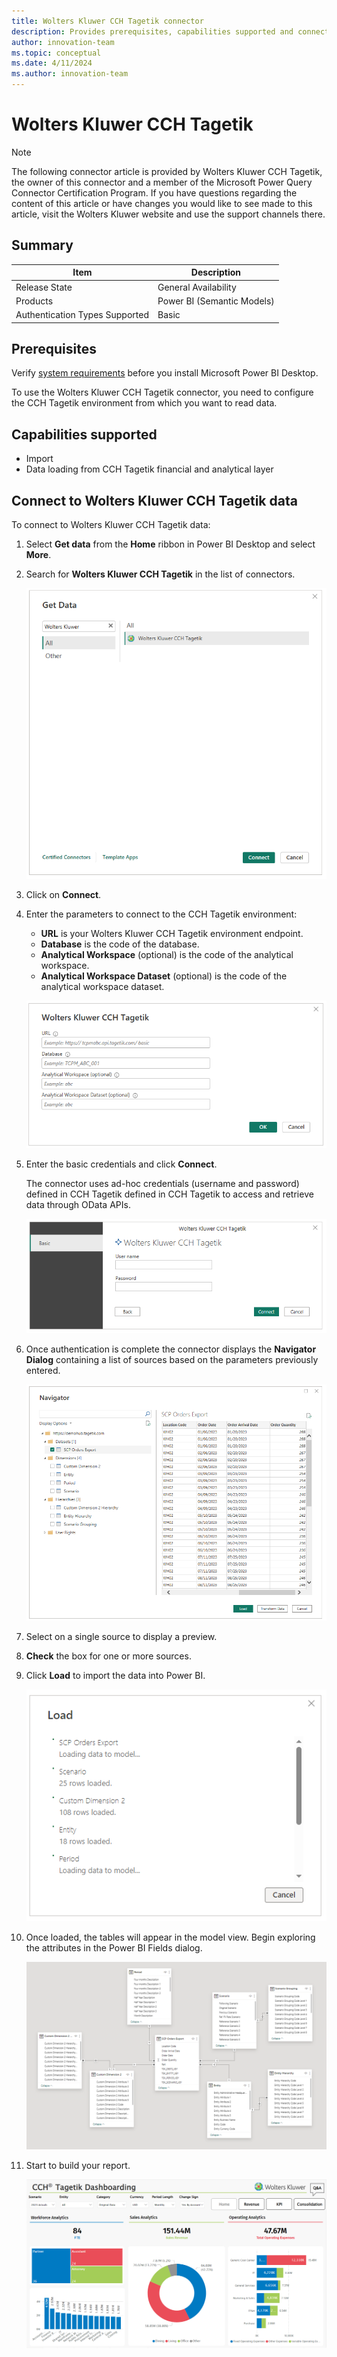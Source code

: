 ```yaml
---
title: Wolters Kluwer CCH Tagetik connector
description: Provides prerequisites, capabilities supported and connection instructions to your Wolters Kluwer CCH Tagetik  data.
author: innovation-team
ms.topic: conceptual
ms.date: 4/11/2024
ms.author: innovation-team
---
```


# Wolters Kluwer CCH Tagetik 

>[!Note]
>The following connector article is provided by Wolters Kluwer CCH Tagetik, the owner of this connector and a member of the Microsoft Power Query Connector Certification Program. If you have questions regarding the content of this article or have changes you would like to see made to this article, visit the Wolters Kluwer website and use the support channels there.

## Summary

| Item | Description |
| ---- | ----------- |
| Release State | General Availability |
| Products | Power BI (Semantic Models)|
| Authentication Types Supported | Basic |

## Prerequisites

Verify [system requirements](https://www.microsoft.com/download/details.aspx?id=58494) before you install Microsoft Power BI Desktop.

To use the Wolters Kluwer CCH Tagetik connector, you need to configure the CCH Tagetik environment from which you want to read data.

## Capabilities supported

* Import
* Data loading from CCH Tagetik financial and analytical layer

## Connect to Wolters Kluwer CCH Tagetik data

To connect to Wolters Kluwer CCH Tagetik data:

1. Select **Get data** from the **Home** ribbon in Power BI Desktop and select **More**.
2. Search for **Wolters Kluwer CCH Tagetik** in the list of connectors.

   [![Get data and dropdown.](./media/wolters-kluwer-cch-tagetik/get-cchtagetik-data.png)](./media/wolters-kluwer-cch-tagetik/get-cchtagetik-data.png#lightbox)

3. Click on **Connect**.
4. Enter the parameters to connect to the CCH Tagetik environment:

   * **URL** is your Wolters Kluwer CCH Tagetik environment endpoint.
   * **Database** is the code of the database.
   * **Analytical Workspace** (optional) is the code of the analytical workspace.
   * **Analytical Workspace Dataset** (optional) is the code of the analytical workspace dataset.

    [![Window Parameters.](./media/wolters-kluwer-cch-tagetik/window-parameters.png)](./media/wolters-kluwer-cch-tagetik/window-parameters.png#lightbox)
5. Enter the basic credentials and click **Connect**.

    The connector uses ad-hoc credentials (username and password) defined in CCH Tagetik defined in CCH Tagetik to access and retrieve data through OData APIs.

    [![Get data and dropdown.](./media/wolters-kluwer-cch-tagetik/authentication-credentials.png)](./media/wolters-kluwer-cch-tagetik/authentication-credentials.png#lightbox)

6. Once authentication is complete the connector displays the **Navigator Dialog** containing a list of sources based on the parameters previously entered.

   [![NavDialog.](./media/wolters-kluwer-cch-tagetik/navigator-dialog.png)](./media/wolters-kluwer-cch-tagetik/navigator-dialog.png#lightbox)

7. Select on a single source to display a preview.
8. **Check** the box for one or more sources.
9. Click **Load** to import the data into Power BI. 

   [![Load.](./media/wolters-kluwer-cch-tagetik/load.png)](./media/wolters-kluwer-cch-tagetik/load.png#lightbox)

10. Once loaded, the tables will appear in the model view. Begin exploring the attributes in the Power BI Fields dialog.

    [![ModelView.](./media/wolters-kluwer-cch-tagetik/data-model.png)](./media/wolters-kluwer-cch-tagetik/data-model.png#lightbox)

11. Start to build your report.

    [![Dashboard.](./media/wolters-kluwer-cch-tagetik/dashboard.png)](./media/wolters-kluwer-cch-tagetik/dashboard.png#lightbox)
